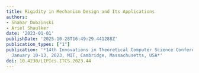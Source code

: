 ```yaml
---
title: Rigidity in Mechanism Design and Its Applications
authors:
- Shahar Dobzinski
- Ariel Shaulker
date: '2023-01-01'
publishDate: '2025-10-28T16:49:29.441288Z'
publication_types: ["1"]
publication: '*14th Innovations in Theoretical Computer Science Conference, ITCS 2023,
  January 10-13, 2023, MIT, Cambridge, Massachusetts, USA*'
doi: 10.4230/LIPIcs.ITCS.2023.44
---
```

